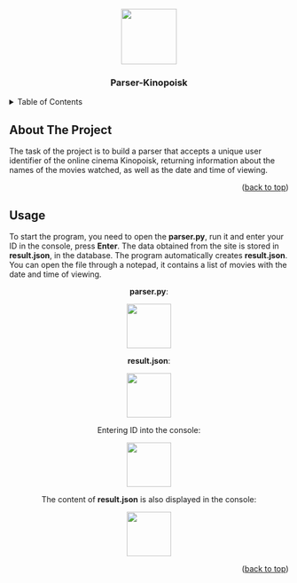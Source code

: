 <!-- PROJECT LOGO -->
<br />
<div id="header" align="center">
  <img src="https://media.giphy.com/media/M9gbBd9nbDrOTu1Mqx/giphy.gif" width="100"/>
</div>
  <h3 align="center">Parser-Kinopoisk</h3>


<!-- TABLE OF CONTENTS -->
<details>
  <summary>Table of Contents</summary>
  <ol>
    <li>
      <a href="#about-the-project">About The Project</a>
      <ul>
        <li><a href="#built-with">Built With</a></li>
      </ul>
    </li>
    <li>
      <a href="#getting-started">Getting Started</a>
      <ul>
        <li><a href="#prerequisites">Prerequisites</a></li>
        <li><a href="#installation">Installation</a></li>
      </ul>
    </li>
    <li><a href="#usage">Usage</a></li>
  </ol>
</details>



<!-- ABOUT THE PROJECT -->
## About The Project


The task of the project is to build a parser that accepts a unique user identifier of the online cinema Kinopoisk, returning information about the names of the movies watched, as well as the date and time of viewing.


<p align="right">(<a href="#readme-top">back to top</a>)</p>






<!-- GETTING STARTED -->

<!-- USAGE EXAMPLES -->
## Usage

To start the program, you need to open the __parser.py__, run it and enter your ID in the console, press __Enter__. The data obtained from the site is stored in __result.json__, in the database. The program automatically creates **result.json**. You can open the file through a notepad, it contains a list of movies with the date and time of viewing.

<div align="center">

__parser.py__:
<div id="header" align="center">
  <img src="[Parser](https://github.com/DiKoshA3/Screenshots.git/photo_2024-12-18_21-19-34.jpg "Optional title")" width="80" height="80">

__result.json__:
 <div id="header" align="center">
  <img src="[Parser](https://github.com/DiKoshA3/Screenshots.git/photo_2024-12-18_21-50-29.jpg "Optional title")" width="80" height="80">

Entering ID into the console:
<div id="header" align="center">
  <img src="[Parser](https://github.com/DiKoshA3/Screenshots.git/photo_2024-12-18_21-53-35.jpg "Optional title")" width="80" height="80">

The content of __result.json__ is also displayed in the console:
 <div id="header" align="center">
  <img src="[Parser](Parser/photo_2024-12-18_21-55-12.jpg?raw=true "Optional title")" width="80" height="80">


<p align="right">(<a href="#readme-top">back to top</a>)</p>

 
    


